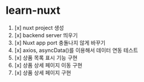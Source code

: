 # learn-nuxt

1. [x] nuxt project 생성
2. [x] backend server 띄우기
3. [x] Nuxt app port 충돌나지 않게 바꾸기
4. [x] axios, asyncData()를 이용해서 데이터 연동 테스트
5. [x] 상품 목록 표시 기능 구현
6. [x] 상품 상세 페이지 이동 구현
7. [x] 상품 상세 페이지 구현
